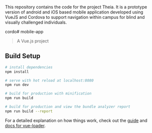 This repository contains the code for the project Theia. It is a prototype version of android and iOS based mobile application developed using VueJS and Cordova to support navigation within campus for blind and visually challenged individuals. 

cordo# mobile-app

> A Vue.js project

## Build Setup

``` bash
# install dependencies
npm install

# serve with hot reload at localhost:8080
npm run dev

# build for production with minification
npm run build

# build for production and view the bundle analyzer report
npm run build --report
```

For a detailed explanation on how things work, check out the [guide](http://vuejs-templates.github.io/webpack/) and [docs for vue-loader](http://vuejs.github.io/vue-loader).
